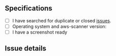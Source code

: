 <!---
Thanks for contributing to AWS-Scanner! When raising an issue, we ask that you please complete the template below, describe what you did and what you expected and provide screenshots, if possible.
--->

## Specifications

- [ ] I have searched for duplicate or closed [issues](https://github.com/random-robbie/AWS-Scanner/issues).
- [ ] Operating system and aws-scanner version:
- [ ] I have a screenshot ready

## Issue details

